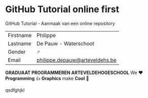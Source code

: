 # GitHub Tutorial online first

GitHub Tutorial - Aanmaak van een online repository

|           |                                |
| --------- | ------------------------------ |
| Firstname | Philippe                       |
| Lastname  | De Pauw - Waterschoot          |
| Gender    | :male_sign:                    |
| Email     | philippe.depauw@arteveldehs.be |

**GRADUAAT PROGRAMMEREN ARTEVELDEHOGESCHOOL**
We :heart: **Programming** :thumbsup: **Graphics** make **Cool** :poop:

qsdfghjkl